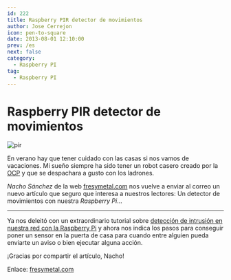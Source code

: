 ```yaml
---
id: 222
title: Raspberry PIR detector de movimientos
author: Jose Cerrejon
icon: pen-to-square
date: 2013-08-01 12:10:00
prev: /es
next: false
category:
  - Raspberry PI
tag:
  - Raspberry PI
---
```


# Raspberry PIR detector de movimientos

![pir](/images/2013/08/PIR.jpg)

En verano hay que tener cuidado con las casas si nos vamos de vacaciones. Mi sueño siempre ha sido tener un robot casero creado por la [OCP](http://www.youtube.com/watch?v=A9l9wxGFl4k) y que se despachara a gusto con los ladrones.

*Nacho Sánchez* de la web [fresymetal.com](http://www.fresymetal.com) nos vuelve a enviar al correo un nuevo artículo que seguro que interesa a nuestros lectores: Un detector de movimientos con nuestra *Raspberry Pi*...

- - -
Ya nos deleitó con un extraordinario tutorial sobre [detección de intrusión en nuestra red con la Raspberry Pi](/post.php?id=182) y ahora nos indica los pasos para conseguir poner un sensor en la puerta de casa para cuando entre alguien pueda enviarte un aviso o bien ejecutar alguna acción.

¡Gracias por compartir el artículo, Nacho!

Enlace: [fresymetal.com](http://www.fresymetal.com/raspberry-pir-detector-de-movimientos/)